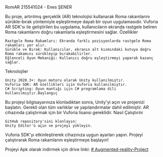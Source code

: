 RomAR
215541024 - Enes ŞENER

Bu proje, artırılmış gerçeklik (AR) teknolojisi kullanarak Roma rakamlarını sürükle-bırak yöntemiyle eşleştirmeye dayalı bir oyun uygulamasıdır. Vuforia AR SDK'sı ile geliştirilen bu uygulama, kullanıcıların ekranda rastgele beliren Roma rakamlarını doğru rakamlarla eşleştirmesini sağlar.
Özellikler

    Rastgele Roma Rakamları: Ekranda farklı pozisyonlarda rastgele Roma rakamları yer alır.
    Sürükle ve Bırak: Kullanıcılar, ekranın alt kısmındaki kutuya doğru Roma rakamını sürükleyip bırakabilirler.
    Eğlenceli Oyun Mekaniği: Kullanıcı doğru eşleştirmeyi yaparak kazanç sağlar.

Teknolojiler

    Unity 2020.3+: Oyun motoru olarak Unity kullanılmıştır.
    Vuforia SDK: AR özellikleri için Vuforia kullanılmıştır.
    C# Scripting: Oyun mantığı için C# programlama dili kullanılmıştır.Başlangıç

Bu projeyi bilgisayarınıza klonladıktan sonra, Unity'yi açın ve projenizi başlatın. Gerekli olan tüm varlıklar ve yapılandırmalar dahil edilmiştir. AR cihazında çalıştırmak için bir Vuforia lisansı gereklidir.
Nasıl Çalıştırılır

    GitHub repository'sini klonlayın:
    Unity Editor'ü açın ve projeyi yükleyin.
Vuforia SDK'yı etkinleştirerek cihazınıza uygun ayarları yapın.
Projeyi çalıştırarak Roma rakamlarını eşleştirmeye başlayın!

Projeyi Apk olarak indirmek için drive linki:
[# Augmented-reality-Project](https://drive.google.com/file/d/1dNnYIEalBQD4pvucpN-t8wuduy2OVA3o/view?usp=sharing)
